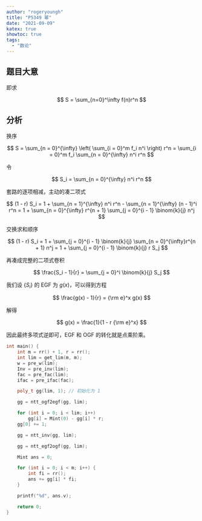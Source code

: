 ```yaml
---
author: "rogeryoungh"
title: "P5349 幂"
date: "2021-09-09"
katex: true
showtoc: true
tags:
  - "数论"
---
```


## 题目大意

即求

$$
S = \sum_{n=0}^\infty f(n)r^n
$$

## 分析

换序

$$
S = \sum_{n = 0}^{\infty} \left( \sum_{i = 0}^m f_i n^i \right) r^n
= \sum_{i = 0}^m f_i \sum_{n = 0}^{\infty} n^i r^n
$$

令

$$
S_i = \sum_{n = 0}^{\infty} n^i r^n
$$

套路的逐项相减，主动的凑二项式

$$
(1 - r) S_i = 1 + \sum_{n = 1}^{\infty} n^i r^n - \sum_{n = 1}^{\infty} (n - 1)^i r^n
= 1 + \sum_{n = 0}^{\infty} r^{n + 1} \sum_{j = 0}^{i - 1} \binom{k}{j} n^j
$$

交换求和顺序

$$
(1 - r) S_i = 1 + \sum_{j = 0}^{i - 1} \binom{k}{j} \sum_{n = 0}^{\infty}r^{n + 1} n^j
= 1 + \sum_{j = 0}^{i - 1} \binom{k}{j} r S_j
$$

再凑成完整的二项式卷积

$$
\frac{S_i - 1}{r} = \sum_{j = 0}^i \binom{k}{j} S_j
$$

我们设 $\{ S_i \}$ 的 EGF 为 $g(x)$，可以得到方程

$$
\frac{g(x) - 1}{r} = {\rm e}^x g(x)
$$

解得

$$
g(x) = \frac{1}{1 - r {\rm e}^x}
$$

因此最终多项式逆即可，EGF 和 OGF 的转化就是点乘阶乘。

```cpp
int main() {
    int m = rr() + 1, r = rr();
    int lim = get_lim(m, m);
    w = pre_w(lim);
    Inv = pre_inv(lim);
    fac = pre_fac(lim);
    ifac = pre_ifac(fac);

    poly_t gg(lim, 1); // 初始化为 1

    gg = ntt_ogf2egf(gg, lim);

    for (int i = 0; i < lim; i++)
        gg[i] = Mint(0) - gg[i] * r;
    gg[0] += 1;

    gg = ntt_inv(gg, lim);

    gg = ntt_egf2ogf(gg, lim);

    Mint ans = 0;

    for (int i = 0; i < m; i++) {
        int fi = rr();
        ans += gg[i] * fi;
    }

    printf("%d", ans.v);

    return 0;
}
```
